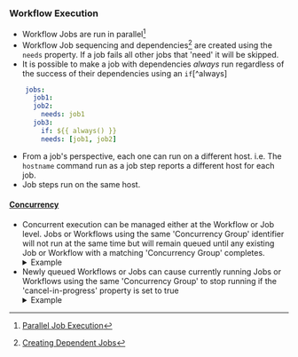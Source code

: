 
### Workflow Execution

- Workflow Jobs are run in parallel[^paralell]
- Workflow Job sequencing and dependencies[^depends] are created using the `needs` property. If a job fails all other jobs that 'need' it will be skipped.
- It is possible to make a job with dependencies _always_ run regardless of the success of their dependencies using an `if`[^always]
```yml
    jobs:
      job1:
      job2:
        needs: job1
      job3:
        if: ${{ always() }}
        needs: [job1, job2]
```
* From a job's perspective, each one can run on a different host. i.e. The `hostname` command run as a job step reports a different host for each job.
* Job steps run on the same host.

#### [Concurrency](https://docs.github.com/en/actions/using-workflows/workflow-syntax-for-github-actions#concurrency)

* Concurrent execution can be managed either at the Workflow or Job level. Jobs or Workflows using the same 'Concurrency Group' identifier will not run at the same time but will remain queued until any existing Job or Workflow with a matching 'Concurrency Group' completes.
  <details><summary>Example</summary>
  ```yml
    concurrency: "blue-jeans"
  ```
  </details>
* Newly queued Workflows or Jobs can cause currently running Jobs or Workflows using the same 'Concurrency Group' to stop running if the 'cancel-in-progress' property is set to true
  <details><summary>Example</summary>
    ```yml
      concurrency: 
        group: "blue-jeans"
        cancel-in-progress: true
    ```
    </details>
[^paralell]: [Parallel Job Execution](https://docs.github.com/en/actions/using-workflows/about-workflows#creating-dependent-jobs)
[^depends]: [Creating Dependent Jobs](https://docs.github.com/en/actions/using-jobs/using-jobs-in-a-workflow#defining-prerequisite-jobs)
